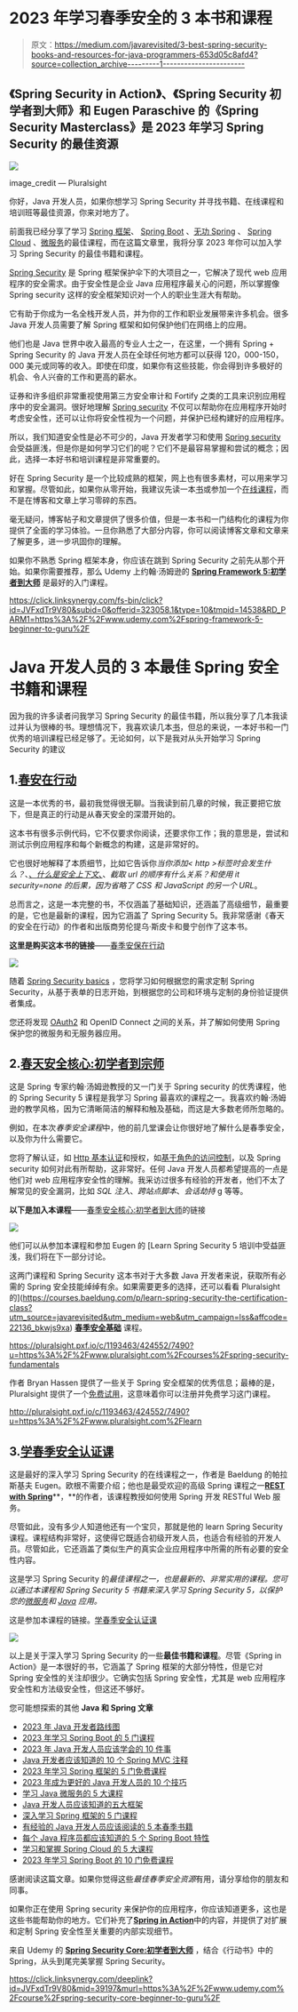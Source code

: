 # 2023 年学习春季安全的 3 本书和课程

> 原文：<https://medium.com/javarevisited/3-best-spring-security-books-and-resources-for-java-programmers-653d05c8afd4?source=collection_archive---------1----------------------->

## 《Spring Security in Action》、《Spring Security 初学者到大师》和 Eugen Paraschive 的《Spring Security Masterclass》是 2023 年学习 Spring Security 的最佳资源

[![](img/477591497cc4b45b6ec08b62e4bea285.png)](https://pluralsight.pxf.io/c/1193463/424552/7490?u=https%3A%2F%2Fwww.pluralsight.com%2Fcourses%2Foauth2-spring-security-spring-boot)

image_credit — Pluralsight

你好，Java 开发人员，如果你想学习 Spring Security 并寻找书籍、在线课程和培训班等最佳资源，你来对地方了。

前面我已经分享了学习 [Spring 框架](/javarevisited/10-best-spring-framework-books-for-java-developers-360284c37036)、 [Spring Boot](/javarevisited/top-10-courses-to-learn-spring-boot-in-2020-best-of-lot-6ffce88a1b6e?source=---------39------------------) 、[无功 Spring](/javarevisited/7-best-webflux-and-reactive-spring-boot-courses-for-java-programmers-33b7c6fa8995) 、 [Spring Cloud](/javarevisited/5-best-courses-to-learn-spring-cloud-and-microservices-1ddea1af7012) 、[微服务](/javarevisited/7-free-microservices-courses-for-java-programmers-c9b2f3a2ea7d)的最佳课程，而在这篇文章里，我将分享 2023 年你可以加入学习 Spring Security 的最佳书籍和课程。

[Spring Security](https://spring.io/projects/spring-security) 是 Spring 框架保护伞下的大项目之一，它解决了现代 web 应用程序的安全需求。由于安全性是企业 Java 应用程序最关心的问题，所以掌握像 Spring security 这样的安全框架知识对一个人的职业生涯大有帮助。

它有助于你成为一名全栈开发人员，并为你的工作和职业发展带来许多机会。很多 Java 开发人员需要了解 Spring 框架和如何保护他们在网络上的应用。

他们也是 Java 世界中收入最高的专业人士之一，在这里，一个拥有 Spring + Spring Security 的 Java 开发人员在全球任何地方都可以获得 120，000-150，000 美元或同等的收入。即使在印度，如果你有这些技能，你会得到许多极好的机会、令人兴奋的工作和更高的薪水。

证券和许多组织非常重视使用第三方安全审计和 Fortify 之类的工具来识别应用程序中的安全漏洞。很好地理解 [Spring security](http://javarevisited.blogspot.sg/2018/01/how-to-learn-spring-core-spring-mvc-boot-security-framework.html#axzz5678OxJDp) 不仅可以帮助你在应用程序开始时考虑安全性，还可以让你将安全性视为一个问题，并保护已经构建好的应用程序。

所以，我们知道安全性是必不可少的，Java 开发者学习和使用 [Spring security](/javarevisited/top-10-courses-to-learn-spring-security-and-oauth2-with-spring-boot-for-java-developers-8f0222d6066d?source=---------5-----------------------) 会受益匪浅，但是你是如何学习它们的呢？它们不是最容易掌握和尝试的概念；因此，选择一本好书和培训课程是非常重要的。

好在 Spring Security 是一个比较成熟的框架，网上也有很多素材，可以用来学习和掌握。尽管如此，如果你从零开始，我建议先读一本[书](http://www.java67.com/2016/12/5-spring-framework-books-for-java-programmers.html)或参加一个[在线课程](https://javarevisited.blogspot.com/2017/06/3-best-spring-security-online-training-courses-java-programmers.html)，而不是在博客和文章上学习零碎的东西。

毫无疑问，博客帖子和文章提供了很多价值，但是一本书和一门结构化的课程为你提供了全面的学习体验。一旦你熟悉了大部分内容，你可以阅读博客文章和文章来了解更多，进一步巩固你的理解。

如果你不熟悉 Spring 框架本身，你应该在跳到 Spring Security 之前先从那个开始。如果你需要推荐，那么 Udemy 上约翰·汤姆逊的 [**Spring Framework 5:初学者到大师**](https://click.linksynergy.com/fs-bin/click?id=JVFxdTr9V80&subid=0&offerid=323058.1&type=10&tmpid=14538&RD_PARM1=https%3A%2F%2Fwww.udemy.com%2Fspring-framework-5-beginner-to-guru%2F) 是最好的入门课程。

<https://click.linksynergy.com/fs-bin/click?id=JVFxdTr9V80&subid=0&offerid=323058.1&type=10&tmpid=14538&RD_PARM1=https%3A%2F%2Fwww.udemy.com%2Fspring-framework-5-beginner-to-guru%2F>  

# Java 开发人员的 3 本最佳 Spring 安全书籍和课程

因为我的许多读者问我学习 Spring Security 的最佳书籍，所以我分享了几本我读过并认为很棒的书。理想情况下，我喜欢读几本[书](/javarevisited/10-best-spring-framework-books-for-java-developers-360284c37036)，但总的来说，一本好书和一门优秀的培训课程已经足够了。无论如何，以下是我对从头开始学习 Spring Security 的建议

## 1.[春安在行动](https://www.amazon.com/Spring-Security-Action-Laurentiu-Spilca/dp/1617297739?tag=javamysqlanta-20)

这是一本优秀的书，最初我觉得很无聊。当我读到前几章的时候，我正要把它放下，但是真正的行动是从春天安全的深潜开始的。

这本书有很多示例代码，它不仅要求你阅读，还要求你工作；我的意思是，尝试和测试示例应用程序和每个新概念的构建，这是非常好的。

它也很好地解释了本质细节，比如它告诉你*当你添加< http >标签时会发生什么？*、[、*什么是安全上下文*、](https://javarevisited.blogspot.com/2018/02/what-is-securitycontext-and-SecurityContextHolder-Spring-security.html)、*截取 url 的顺序有什么关系？*和*使用 it security=none 的后果，因为省略了 CSS 和 JavaScript 的另一个 URL*。

总而言之，这是一本完整的书，不仅涵盖了基础知识，还涵盖了高级细节，最重要的是，它也是最新的课程，因为它涵盖了 Spring Security 5。我非常感谢《春天的安全在行动》的作者和出版商劳伦提乌·斯皮卡和曼宁创作了这本书。

**这里是购买这本书的链接**——[春季安保在行动](https://www.amazon.com/Spring-Security-Action-Laurentiu-Spilca/dp/1617297739?tag=javamysqlanta-20)

[![](img/9b4d3ddffc4ef1d3b0940cfd680d40f5.png)](https://www.amazon.com/Spring-Security-Action-Laurentiu-Spilca/dp/1617297739?tag=javamysqlanta-20)

随着 [Spring Security basics](https://javarevisited.blogspot.com/2021/02/spring-security-interview-questions-answers-java.html#axzz6lIcZ8tnd) ，您将学习如何根据您的需求定制 Spring Security，从基于表单的日志开始，到根据您的公司和环境与定制的身份验证提供者集成。

您还将发现 [OAuth2](/javarevisited/top-10-courses-to-learn-spring-security-and-oauth2-with-spring-boot-for-java-developers-8f0222d6066d?source=---------5-----------------------) 和 OpenID Connect 之间的关系，并了解如何使用 Spring 保护您的微服务和无服务器应用。

## 2.[春天安全核心:初学者到宗师](https://click.linksynergy.com/deeplink?id=JVFxdTr9V80&mid=39197&murl=https%3A%2F%2Fwww.udemy.com%2Fcourse%2Fspring-security-core-beginner-to-guru%2F)

这是 Spring 专家约翰·汤姆逊教授的又一门关于 Spring security 的优秀课程，他的 Spring Security 5 课程是我学习 Spring 最喜欢的课程之一。我喜欢约翰·汤姆逊的教学风格，因为它清晰简洁的解释和触及基础，而这是大多数老师所忽略的。

例如，在本次*春季安全课程*中，他的前几堂课会让你很好地了解什么是春季安全，以及你为什么需要它。

您将了解认证，如 [Http 基本认证](https://javarevisited.blogspot.com/2018/01/how-http-basic-authentication-works-in.html)和授权，如[基于角色的访问控制](https://javarevisited.blogspot.com/2013/07/role-based-access-control-using-spring-security-ldap-authorities-mapping-mvc.html)，以及 Spring security 如何对此有所帮助，这非常好。任何 Java 开发人员都希望提高的一点是他们对 web 应用程序安全性的理解。我采访过很多有经验的开发者，他们不太了解常见的安全漏洞，比如 *SQL 注入*、*跨站点脚本*、*会话劫持* g 等等。

**以下是加入本课程**——[春季安全核心:初学者到大师](https://click.linksynergy.com/deeplink?id=JVFxdTr9V80&mid=39197&murl=https%3A%2F%2Fwww.udemy.com%2Fcourse%2Fspring-security-core-beginner-to-guru%2F)的链接

[![](img/696080d323a0ee29fb0113932c84a085.png)](https://click.linksynergy.com/deeplink?id=JVFxdTr9V80&mid=39197&murl=https%3A%2F%2Fwww.udemy.com%2Fcourse%2Fspring-security-core-beginner-to-guru%2F)

他们可以从参加本课程和参加 Eugen 的 [Learn Spring Security 5 培训中受益匪浅，我们将在下一部分讨论。

这两门课程和 Spring Security 这本书对于大多数 Java 开发者来说，获取所有必需的 Spring 安全技能绰绰有余。如果需要更多的选择，还可以看看 Pluralsight 的](https://courses.baeldung.com/p/learn-spring-security-the-certification-class?utm_source=javarevisited&utm_medium=web&utm_campaign=lss&affcode=22136_bkwjs9xa) [**春季安全基础**](https://pluralsight.pxf.io/c/1193463/424552/7490?u=https%3A%2F%2Fwww.pluralsight.com%2Fcourses%2Fspring-security-fundamentals) 课程。

<https://pluralsight.pxf.io/c/1193463/424552/7490?u=https%3A%2F%2Fwww.pluralsight.com%2Fcourses%2Fspring-security-fundamentals>  

作者 Bryan Hassen 提供了一些关于 Spring 安全框架的优秀信息；最棒的是，Pluralsight 提供了一个[免费试用](http://pluralsight.pxf.io/c/1193463/424552/7490?u=https%3A%2F%2Fwww.pluralsight.com%2Flearn)，这意味着你可以注册并免费学习这门课程。

<http://pluralsight.pxf.io/c/1193463/424552/7490?u=https%3A%2F%2Fwww.pluralsight.com%2Flearn>  

## 3.[学春季安全认证课](https://courses.baeldung.com/p/learn-spring-security-the-certification-class?utm_source=javarevisited&utm_medium=web&utm_campaign=lss&affcode=22136_bkwjs9xa)

这是最好的深入学习 Spring Security 的在线课程之一，作者是 Baeldung 的帕拉斯基夫 Eugen。欧根不需要介绍；他也是最受欢迎的高级 Spring 课程之一[**REST with Spring**](http://courses.baeldung.com/p/rest-with-spring-the-master-class?affcode=22136_bkwjs9xa)**，**的作者，该课程教授如何使用 Spring 开发 RESTful Web 服务。

尽管如此，没有多少人知道他还有一个宝贝，那就是他的 learn Spring Security 课程。课程结构非常好，这使得它既适合初级开发人员，也适合有经验的开发人员。尽管如此，它还涵盖了类似生产的真实企业应用程序中所需的所有必要的安全性内容。

这是学习 Spring Security 的*最佳课程之一，也是最新的、非常实用的课程。您可以通过本课程和 Spring Security 5 书籍来深入学习 Spring Security 5，以保护您的[微服务](https://javarevisited.blogspot.com/2018/02/top-5-spring-microservices-courses-with-spring-boot-and-spring-cloud.html)和 [Java](/javarevisited/10-free-courses-to-learn-java-in-2019-22d1f33a3915) 应用。*

这是参加本课程的链接。[学春季安全认证课](https://courses.baeldung.com/p/learn-spring-security-the-certification-class?utm_source=javarevisited&utm_medium=web&utm_campaign=lss&affcode=22136_bkwjs9xa)

[![](img/962515c4f150ede87c096f197c2b9c7b.png)](https://courses.baeldung.com/p/learn-spring-security-the-certification-class?utm_source=javarevisited&utm_medium=web&utm_campaign=lss&affcode=22136_bkwjs9xa)

以上是关于深入学习 Spring Security 的一些**最佳书籍和课程**。尽管《Spring in Action》是一本很好的书，它涵盖了 Spring 框架的大部分特性，但是它对 Spring 安全性的关注却很少。它确实包括 Spring 安全性，尤其是 web 应用程序安全性和方法级安全性，但这还不够好。

您可能想探索的其他 **Java 和 Spring 文章**

*   [2023 年 Java 开发者路线图](https://javarevisited.blogspot.com/2019/10/the-java-developer-roadmap.html#123)
*   [2023 年学习 Spring Boot 的 5 门课程](https://hackernoon.com/top-5-online-courses-to-learn-spring-boot-in-2019-c2fd7a0282c2)
*   [2023 年 Java 开发人员应该学会的 10 件事](http://javarevisited.blogspot.sg/2017/12/10-things-java-programmers-should-learn.html)
*   [Java 开发者应该知道的 10 个 Spring MVC 注释](http://www.java67.com/2019/04/top-10-spring-mvc-and-rest-annotations-examples-java.html)
*   [2023 年学习 Spring 框架的 5 门免费课程](http://www.java67.com/2017/11/top-5-free-core-spring-mvc-courses-learn-online.html)
*   [2023 年成为更好的 Java 开发人员的 10 个技巧](http://javarevisited.blogspot.sg/2018/05/10-tips-to-become-better-java-developer.html)
*   [学习 Java 微服务的 5 大课程](/javarevisited/top-5-courses-to-learn-microservices-in-java-and-spring-framework-e9fed1ba804d)
*   [Java 开发人员应该知道的五大框架](https://javarevisited.blogspot.sg/2018/04/top-5-java-frameworks-to-learn-in-2018_27.html)
*   [深入学习 Spring 框架的 5 门课程](https://javarevisited.blogspot.com/2018/06/top-6-spring-framework-online-courses-Java-programmers.html)
*   [有经验的 Java 开发人员应该阅读的 5 本春季书籍](http://javarevisited.blogspot.sg/2018/04/5-spring-framework-books-experienced-Java-developers-2018.html)
*   [每个 Java 程序员都应该知道的 5 个 Spring Boot 特性](https://javarevisited.blogspot.com/2018/11/top-5-spring-boot-features-java.html#axzz5YFjHrt5j)
*   [学习和掌握 Spring Cloud 的 5 大课程](http://javarevisited.blogspot.sg/2018/04/top-5-spring-cloud-courses-for-java.html)
*   [2023 年学习 Spring Boot 的 10 门免费课程](/javarevisited/10-free-spring-boot-tutorials-and-courses-for-java-developers-53dfe084587e?source=collection_home---4------7-----------------------)

感谢阅读这篇文章。如果你觉得这些*最佳春季安全资源*有用，请分享给你的朋友和同事。

如果你正在使用 Spring security 来保护你的应用程序，你应该知道更多，这也是这些书能帮助你的地方。它们补充了[**Spring in Action**](https://www.amazon.com/Spring-Action-Craig-Walls/dp/1617294942?tag=javamysqlanta-20)中的内容，并提供了对扩展和定制 Spring 安全性至关重要的内部实现细节。

来自 Udemy 的 [**Spring Security Core:初学者到大师**](https://click.linksynergy.com/deeplink?id=JVFxdTr9V80&mid=39197&murl=https%3A%2F%2Fwww.udemy.com%2Fcourse%2Fspring-security-core-beginner-to-guru%2F) ，结合《行动书》中的 Spring，从头到尾完美掌握 Spring Security。

<https://click.linksynergy.com/deeplink?id=JVFxdTr9V80&mid=39197&murl=https%3A%2F%2Fwww.udemy.com%2Fcourse%2Fspring-security-core-beginner-to-guru%2F> 